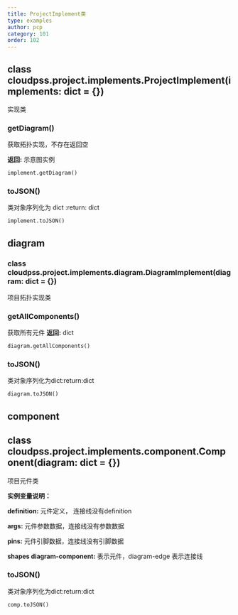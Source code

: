 ```yaml
---
title: ProjectImplement类
type: examples
author: pcp
category: 101
order: 102
---
```



## class cloudpss.project.implements.ProjectImplement(implements: dict = {})
实现类

### getDiagram() 
获取拓扑实现，不存在返回空

**返回:**  示意图实例
```python
implement.getDiagram()
```
### toJSON()
类对象序列化为 dict :return: dict
```python
implement.toJSON()
```
## diagram
### class cloudpss.project.implements.diagram.DiagramImplement(diagram: dict = {})
项目拓扑实现类 

### getAllComponents()
获取所有元件
**返回:** dict<Component>
```python
diagram.getAllComponents()
```
### toJSON()
类对象序列化为dict:return:dict
```python
diagram.toJSON()
```

## component
## class cloudpss.project.implements.component.Component(diagram: dict = {})
项目元件类 

**实例变量说明：**

**definition:** 元件定义， 连接线没有definition

**args:** 元件参数数据，连接线没有参数数据

**pins:** 元件引脚数据，连接线没有引脚数据

**shapes diagram-component:** 表示元件，diagram-edge 表示连接线

### toJSON()
类对象序列化为dict:return:dict
```python
comp.toJSON()
```
